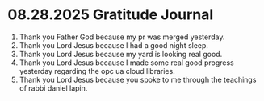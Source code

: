 # 08.28.2025 Gratitude Journal

1. Thank you Father God because my pr was merged yesterday.
2. Thank you Lord Jesus because I had a good night sleep.
3. Thank you Lord Jesus because my yard is looking real good.
4. Thank you Lord Jesus because I made some real good progress yesterday regarding the opc ua cloud libraries.
5. Thank you Lord Jesus because you spoke to me through the teachings of rabbi daniel lapin.
